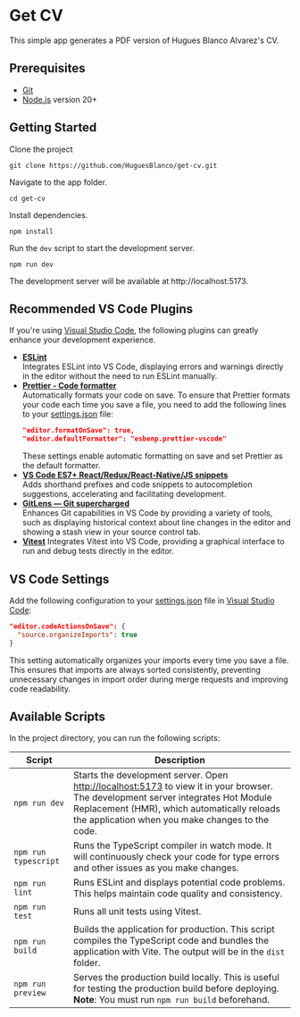 # Get CV

This simple app generates a PDF version of Hugues Blanco Alvarez's CV.

## Prerequisites

- [Git](https://git-scm.com)
- [Node.js](https://nodejs.org/en) version 20+

## Getting Started

Clone the project

```
git clone https://github.com/HuguesBlanco/get-cv.git
```

Navigate to the app folder.

```
cd get-cv
```

Install dependencies.

```
npm install
```

Run the `dev` script to start the development server.

```
npm run dev
```

The development server will be available at http://localhost:5173.

## Recommended VS Code Plugins

If you're using [Visual Studio Code](https://code.visualstudio.com), the following plugins can greatly enhance your development experience.

- **[ESLint](https://marketplace.visualstudio.com/items?itemName=dbaeumer.vscode-eslint)**  
  Integrates ESLint into VS Code, displaying errors and warnings directly in the editor without the need to run ESLint manually.
- **[Prettier - Code formatter](https://marketplace.visualstudio.com/items?itemName=esbenp.prettier-vscode)**  
  Automatically formats your code on save. To ensure that Prettier formats your code each time you save a file, you need to add the following lines to your [settings.json](https://code.visualstudio.com/docs/getstarted/settings#_settingsjson) file:
  ```json
  "editor.formatOnSave": true,
  "editor.defaultFormatter": "esbenp.prettier-vscode"
  ```
  These settings enable automatic formatting on save and set Prettier as the default formatter.
- **[VS Code ES7+ React/Redux/React-Native/JS snippets](https://marketplace.visualstudio.com/items?itemName=dsznajder.es7-react-js-snippets)**  
  Adds shorthand prefixes and code snippets to autocompletion suggestions, accelerating and facilitating development.
- **[GitLens — Git supercharged](https://marketplace.visualstudio.com/items?itemName=eamodio.gitlens)**  
  Enhances Git capabilities in VS Code by providing a variety of tools, such as displaying historical context about line changes in the editor and showing a stash view in your source control tab.
- **[Vitest](https://marketplace.visualstudio.com/items?itemName=vitest.explorer)**
  Integrates Vitest into VS Code, providing a graphical interface to run and debug tests directly in the editor.

## VS Code Settings

Add the following configuration to your [settings.json](https://code.visualstudio.com/docs/getstarted/settings#_settingsjson) file in [Visual Studio Code](https://code.visualstudio.com):

```json
"editor.codeActionsOnSave": {
  "source.organizeImports": true
}
```

This setting automatically organizes your imports every time you save a file. This ensures that imports are always sorted consistently, preventing unnecessary changes in import order during merge requests and improving code readability.

## Available Scripts

In the project directory, you can run the following scripts:

| Script               | Description                                                                                                                                                                                                                                                   |
| -------------------- | ------------------------------------------------------------------------------------------------------------------------------------------------------------------------------------------------------------------------------------------------------------- |
| `npm run dev`        | Starts the development server. Open [http://localhost:5173](http://localhost:5173) to view it in your browser. The development server integrates Hot Module Replacement (HMR), which automatically reloads the application when you make changes to the code. |
| `npm run typescript` | Runs the TypeScript compiler in watch mode. It will continuously check your code for type errors and other issues as you make changes.                                                                                                                        |
| `npm run lint`       | Runs ESLint and displays potential code problems. This helps maintain code quality and consistency.                                                                                                                                                           |
| `npm run test`       | Runs all unit tests using Vitest.                                                                                                                                                                                                                             |
| `npm run build`      | Builds the application for production. This script compiles the TypeScript code and bundles the application with Vite. The output will be in the `dist` folder.                                                                                               |
| `npm run preview`    | Serves the production build locally. This is useful for testing the production build before deploying. **Note**: You must run `npm run build` beforehand.                                                                                                     |
